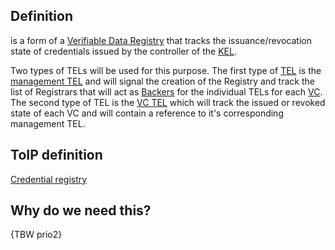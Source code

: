 ## Definition
is a form of a [Verifiable Data Registry](https://github.com/trustoverip/toip/wiki/credential-registry) that tracks the issuance/revocation state of credentials issued by the controller of the [KEL](key-event-log).

Two types of TELs will be used for this purpose. The first type of [TEL](transaction-event-log) is the [management TEL](management-transaction-event-log) and will signal the creation of the Registry and track the list of Registrars that will act as [Backers](backer) for the individual TELs for each [VC](virtual-credential). The second type of TEL is the [VC TEL](virtual-credential-transaction-event-log) which will track the issued or revoked state of each VC and will contain a reference to it's corresponding management TEL.

## ToIP definition
[Credential registry](https://github.com/trustoverip/toip/wiki/credential-registry)
 
## Why do we need this?
{TBW prio2}
